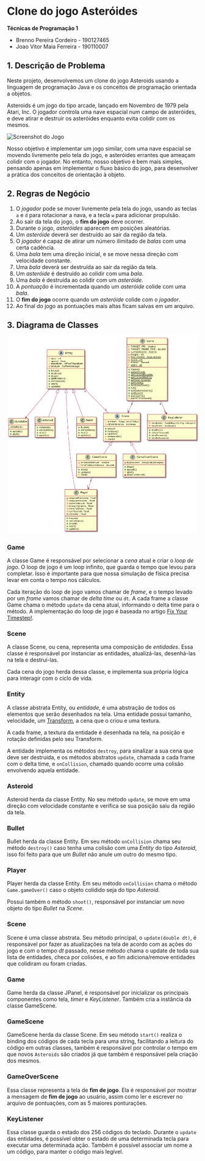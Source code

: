 # Clone do jogo Asteróides

**Técnicas de Programação 1**

- Brenno Pereira Cordeiro - 190127465
- Joao Vitor Maia Ferreira - 190110007

## 1. Descrição de Problema

Neste projeto, desenvolvemos um clone do jogo Asteroids usando a linguagem de
programação Java e os conceitos de programação orientada a objetos.

Asteroids é um jogo do tipo arcade, lançado em Novembro de 1979 pela Atari, Inc.
O jogador controla uma nave espacial num campo de asteróides, e deve atirar e
destruir os asteróides enquanto evita colidir com os mesmos.

![Screenshot do Jogo](https://upload.wikimedia.org/wikipedia/en/thumb/1/13/Asteroi1.png/220px-Asteroi1.png)

Nosso objetivo é implementar um jogo similar, com uma nave espacial se movendo
livremente pelo tela do jogo, e asteróides errantes que ameaçam colidir com o
jogador. No entanto, nosso objetivo é bem mais simples, pensando apenas em
implementar o fluxo básico do jogo, para desenvolver a prática dos conceitos de
orientação à objeto.

## 2. Regras de Negócio

1. O _jogador_ pode se mover livremente pela tela do jogo, usando as teclas `a`
   e `d` para rotacionar a nava, e a tecla `w` para adicionar propulsão.
2. Ao sair da tela do jogo, o **fim do jogo** deve ocorrer.
3. Durante o jogo, _asteróides_ aparecem em posições aleatórias.
4. Um _asteróide_ deverá ser destruído ao sair da região da tela.
5. O _jogador_ é capaz de atirar um número ilimitado de _balas_ com uma certa
   cadência.
6. Uma _bala_ tem uma direção inicial, e se move nessa direção com velocidade
   constante.
7. Uma _bala_ deverá ser destruída ao sair da região da tela.
8. Um _asteróide_ é destruído ao colidir com uma _bala_.
9. Uma _bala_ é destruída ao colidir com um _asteróide_.
10. A _pontuação_ é incrementada quando um _asteróide_ colide com uma _bala_.
11. O **fim do jogo** ocorre quando um _asteróide_ colide com o _jogador_.
12. Ao final do jogo as pontuações mais altas ficam salvas em um arquivo.

## 3. Diagrama de Classes

![Diagrama de Classes](diagramauml.png)

### Game

A classe Game é responsável por selecionar a _cena_ atual e criar o _loop de
jogo_. O loop de jogo é um loop infinito, que guarda o tempo que levou para
completar. Isso é importante para que nossa simulação de física precisa levar em
conta o tempo nos cálculos.

Cada iteração do loop de jogo vamos chamar de _frame_, e o tempo levado por um
_frame_ vamos chamar de _delta time_ ou `dt`. A cada frame a classe Game chama o
método `update` da cena atual, informando o delta time para o método. A
implementação do loop de jogo é baseada no artigo [Fix Your Timestep!][timestep].

### Scene

A classe Scene, ou cena, representa uma composição de _entidades_. Essa classe é
responsável por instanciar as entidades, atualizá-las, desenhá-las na tela e
destruí-las.

Cada cena do jogo herda dessa classe, e implementa sua própria lógica para
interagir com o ciclo de vida.

### Entity

A classe abstrata Entity, ou _entidade_, é uma abstração de todos os elementos
que serão desenhados na tela. Uma entidade possui tamanho, velocidade, um
[Transform](#transform), a cena que o criou e uma textura.

A cada frame, a textura da entidade é desenhada na tela, na posição e rotação
definidas pelo seu Transform.

A entidade implementa os métodos `destroy`, para sinalizar a sua cena que deve
ser destruída, e os métodos abstratos `update`, chamada a cada frame com o delta
time, e `onCollision`, chamado quando ocorre uma colisão envolvendo aquela
entidade.

### Asteroid

Asteroid herda da classe Entity. No seu método `update`, se move em uma direção
com velocidade constante e verifica se sua posição saiu da região da tela.

### Bullet

Bullet herda da classe Entity. Em seu método `onCollision` chama seu método
`destroy()` caso tenha uma colisão com uma _Entity_ do tipo _Asteroid_,
isso foi feito para que um _Bullet_ não anule um outro do mesmo tipo.

### Player

Player herda da classe Entity. Em seu método `onCollision` chama o método
`Game.gameOver()` caso o objeto colidido seja do tipo _Asteroid_.

Possui também o método `shoot()`, responsável por instanciar um novo objeto do
tipo _Bullet_ na _Scene_.

### Scene

Scene é uma classe abstrata. Seu método principal, o `update(double dt)`, é
responsável por fazer as atualizações na tela de acordo com as ações do jogo e
com o tempo _dt_ passado, nesse método chama o update de toda sua lista de
entidades, checa por colisões, e ao fim adiciona/remove entidades que colidiram
ou foram criadas.

### Game

Game herda da classe JPanel, é responsável por inicializar os principais componentes
como tela, _timer_ e _KeyListener_. Também cria a instância da classe GameScene.

### GameScene

GameScene herda da classe Scene. Em seu método `start()` realiza o binding dos
códigos de cada tecla para uma string, facilitando a leitura do código em outras
classes, também é responsável por controlar o tempo em que novos `Asteroids` são
criados já que também é responsável pela criação dos mesmos.

### GameOverScene

Essa classe representa a tela de **fim de jogo**. Ela é responsável por mostrar
a mensagem de **fim de jogo** ao usuário, assim como ler e escrever no arquivo
de pontuações, com as 5 maiores ponturações.

### KeyListener

Essa classe guarda o estado dos 256 códigos do teclado. Durante o `update` das
entidades, é possível obter o estado de uma determinada tecla para executar uma
determinada ação. Também é possível associar um nome a um código, para manter o
código mais legível.

[timestep]: https://www.gafferongames.com/post/fix_your_timestep/

